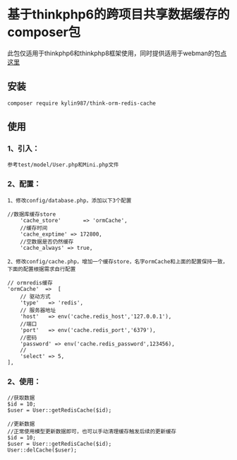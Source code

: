 # 基于thinkphp6的跨项目共享数据缓存的composer包
此包仅适用于thinkphp6和thinkphp8框架使用，同时提供适用于webman的包[点这里](https://github.com/kylin987/webman-thinkorm-redis-cache)

## 安装
```
composer require kylin987/think-orm-redis-cache
```

## 使用
### 1、引入：
```
参考test/model/User.php和Mini.php文件
```
### 2、配置：
```
1、修改config/database.php，添加以下3个配置

//数据库缓存store
    'cache_store'       => 'ormCache',
    //缓存时间
    'cache_exptime' => 172800,
    //空数据是否仍然缓存
    'cache_always' => true,

2、修改config/cache.php，增加一个缓存store，名字ormCache和上面的配置保持一致，下面的配置根据需求自行配置

// ormredis缓存
'ormCache'  =>  [
    // 驱动方式
    'type'   => 'redis',
    // 服务器地址
    'host'   => env('cache.redis_host','127.0.0.1'),
    //端口
    'port'   => env('cache.redis_port','6379'),
    //密码
    'password' => env('cache.redis_password',123456),
    //
    'select' => 5,
],
```
### 2、使用：
```
//获取数据
$id = 10;
$user = User::getRedisCache($id);

//更新数据
//正常使用模型更新数据即可，也可以手动清理缓存触发后续的更新缓存
$id = 10;
$user = User::getRedisCache($id);
User::delCache($user);
```